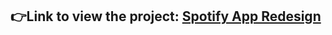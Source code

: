 ## 👉Link to view the project: [Spotify App Redesign](https://www.figma.com/design/uVmibyJp0lyC7HRZl6xGxB/Spotify-App-Redesign?node-id=0-1&t=BaCN4xk7Gnegem5s-1)
